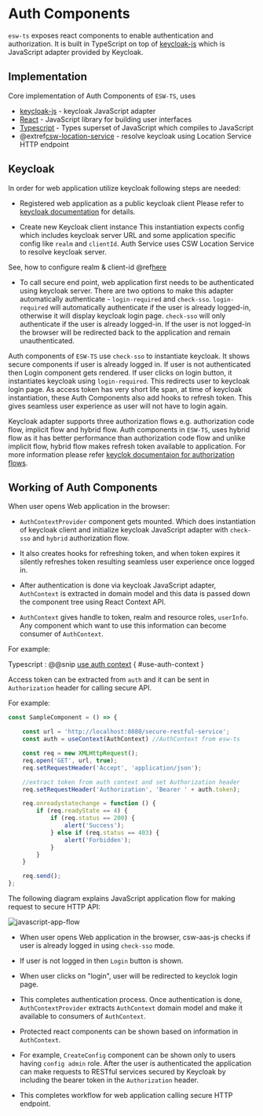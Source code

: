 # Auth Components

`esw-ts` exposes react components to enable authentication and authorization.
It is built in TypeScript on top of [keycloak-js](https://www.keycloak.org/docs/latest/securing_apps/index.html#_javascript_adapter)
which is JavaScript adapter provided by Keycloak.

## Implementation

Core implementation of Auth Components of `ESW-TS`, uses

- [keycloak-js](https://www.keycloak.org/docs/latest/securing_apps/index.html#_javascript_adapter) - keycloak JavaScript adapter
- [React](https://react.dev/) - JavaScript library for building user interfaces
- [Typescript](https://www.typescriptlang.org/) - Types superset of JavaScript which compiles to JavaScript
- @extref[csw-location-service](csw:services/location) - resolve keycloak using Location Service HTTP endpoint

## Keycloak

In order for web application utilize keycloak following steps are needed:

- Registered web application as a public keycloak client
Please refer to [keycloak documentation](https://www.keycloak.org/getting-started/getting-started-zip)
for details.

- Create new Keycloak client instance
This instantiation expects config which includes keycloak server URL and some application
specific config like `realm` and `clientId`. Auth Service uses CSW Location Service to resolve keycloak server.

See, how to configure realm & client-id @ref[here](../common/getting-started.md#ui-app-configuration-for-esw-ts)

- To call secure end point, web application first needs to be authenticated using keycloak server. There are two options to make this adapter automatically authenticate - `login-required` and `check-sso`.
`login-required` will automatically authenticate if the user is already logged-in, otherwise it will display keycloak login page.
`check-sso` will only authenticate if the user is already logged-in. If the user is not logged-in the browser will be redirected back to
the application and remain unauthenticated.

Auth components of `ESW-TS` use `check-sso` to instantiate keycloak. It shows secure components if user is already logged in.
If user is not authenticated then Login component gets rendered. If user clicks on login button, it instantiates keycloak using `login-required`. This redirects
user to keycloak login page. As access token has very short life span, at time of keycloak instantiation, these Auth Components also add hooks to refresh
token. This gives seamless user experience as user will not have to login again.

Keycloak adapter supports three authorization flows e.g. authorization code flow, implicit flow and hybrid flow.
Auth components in `ESW-TS`, uses hybrid flow as it has better performance than authorization code flow and unlike implicit flow,
hybrid flow makes refresh token available to application. For more information please refer [keyclok documentaion for authorization flows](https://www.keycloak.org/docs/latest/securing_apps/index.html#_javascript_implicit_flow).

## Working of Auth Components

When user opens Web application in the browser:

- `AuthContextProvider` component gets mounted. Which does instantiation of keycloak
client and initialize keycloak JavaScript adapter with `check-sso` and `hybrid` authorization flow.

- It also creates hooks for refreshing token, and when token expires it silently refreshes token resulting seamless user experience once logged in.

- After authentication is done via keycloak JavaScript adapter, `AuthContext` is extracted in domain model and this data is passed down the component tree using
React Context API.

- `AuthContext` gives handle to token, realm and resource roles, `userInfo`. Any component which want to use
this information can become consumer of `AuthContext`.

For example:

Typescript
:   @@snip [use auth context](../../../../example/src/components/config/context/ConfigServiceProvider.tsx) { #use-auth-context }

Access token can be extracted from `auth` and it can be sent in `Authorization` header for calling secure API.

For example:

```typescript
const SampleComponent = () => {

    const url = 'http://localhost:8080/secure-restful-service';
    const auth = useContext(AuthContext) //AuthContext from esw-ts

    const req = new XMLHttpRequest();
    req.open('GET', url, true);
    req.setRequestHeader('Accept', 'application/json');

    //extract token from auth context and set Authorization header
    req.setRequestHeader('Authorization', 'Bearer ' + auth.token);

    req.onreadystatechange = function () {
        if (req.readyState == 4) {
            if (req.status == 200) {
                alert('Success');
            } else if (req.status == 403) {
                alert('Forbidden');
            }
        }
    }

    req.send();
};
```

The following diagram explains JavaScript application flow for making request to secure HTTP API:

![javascript-app-flow](../assets/javascript-app-workflow.png)

- When user opens Web application in the browser, csw-aas-js checks if user is already logged in using `check-sso` mode.

- If user is not logged in then `Login` button is shown.

- When user clicks on "login", user will be redirected to keyclok login page.

- This completes authentication process. Once authentication is done, `AuthContextProvider` extracts `AuthContext` domain model and
make it available to consumers of `AuthContext`.

- Protected react components can be shown based on information in `AuthContext`.

- For example, `CreateConfig` component can be shown only to users having `config admin` role. After the user is authenticated
the application can make requests to RESTful services secured by Keycloak by including the bearer token in the `Authorization` header.

- This completes workflow for web application calling secure HTTP endpoint.
